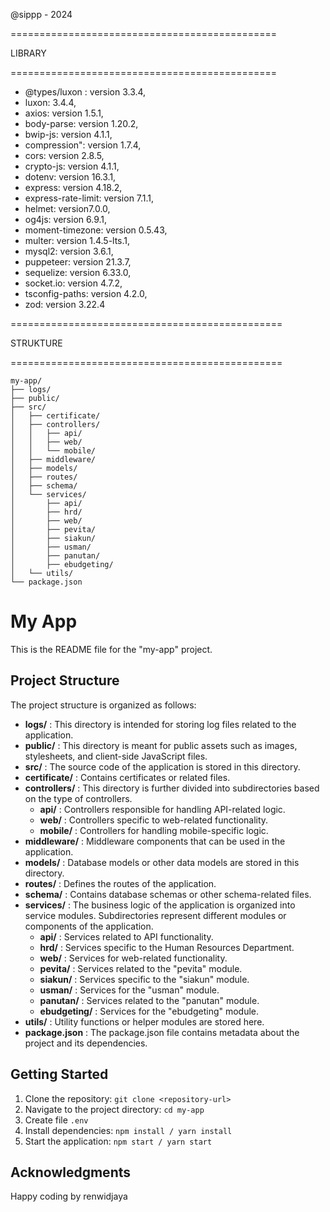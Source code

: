 @sippp - 2024

==============================================

LIBRARY

==============================================

- @types/luxon : version 3.3.4,
- luxon: 3.4.4,
- axios: version 1.5.1,
- body-parse:  version 1.20.2,
- bwip-js: version 4.1.1,
- compression":  version 1.7.4,
- cors: version 2.8.5,
- crypto-js: version 4.1.1,
- dotenv: version 16.3.1,
- express: version 4.18.2,
- express-rate-limit: version 7.1.1,
- helmet: version7.0.0,
- og4js: version 6.9.1,
- moment-timezone: version 0.5.43,
- multer: version 1.4.5-lts.1,
- mysql2: version 3.6.1,
- puppeteer: version 21.3.7,
- sequelize: version 6.33.0,
- socket.io: version 4.7.2,
- tsconfig-paths: version 4.2.0,
- zod: version 3.22.4

===============================================

STRUKTURE

===============================================

```
my-app/
├── logs/
├── public/
├── src/
│   ├── certificate/
│   ├── controllers/
│   │   ├── api/
│   │   ├── web/
│   │   └── mobile/
│   ├── middleware/
│   ├── models/
│   ├── routes/
│   ├── schema/
│   └── services/
│       ├── api/
│       ├── hrd/
│       ├── web/
│       ├── pevita/
│       ├── siakun/
│       ├── usman/
│       ├── panutan/
│       ├── ebudgeting/
│   └── utils/
└── package.json
```

# My App

This is the README file for the "my-app" project.

## Project Structure

The project structure is organized as follows:

* **logs/** : This directory is intended for storing log files related to the application.
* **public/** : This directory is meant for public assets such as images, stylesheets, and client-side JavaScript files.
* **src/** : The source code of the application is stored in this directory.
* **certificate/** : Contains certificates or related files.
* **controllers/** : This directory is further divided into subdirectories based on the type of controllers.
  * **api/** : Controllers responsible for handling API-related logic.
  * **web/** : Controllers specific to web-related functionality.
  * **mobile/** : Controllers for handling mobile-specific logic.
* **middleware/** : Middleware components that can be used in the application.
* **models/** : Database models or other data models are stored in this directory.
* **routes/** : Defines the routes of the application.
* **schema/** : Contains database schemas or other schema-related files.
* **services/** : The business logic of the application is organized into service modules. Subdirectories represent different modules or components of the application.
  * **api/** : Services related to API functionality.
  * **hrd/** : Services specific to the Human Resources Department.
  * **web/** : Services for web-related functionality.
  * **pevita/** : Services related to the "pevita" module.
  * **siakun/** : Services specific to the "siakun" module.
  * **usman/** : Services for the "usman" module.
  * **panutan/** : Services related to the "panutan" module.
  * **ebudgeting/** : Services for the "ebudgeting" module.
* **utils/** : Utility functions or helper modules are stored here.
* **package.json** : The package.json file contains metadata about the project and its dependencies.

## Getting Started

1. Clone the repository: `git clone <repository-url>`
2. Navigate to the project directory: `cd my-app`
3. Create file `.env`
4. Install dependencies: `npm install / yarn install`
5. Start the application: `npm start / yarn start`

## Acknowledgments

Happy coding by renwidjaya
